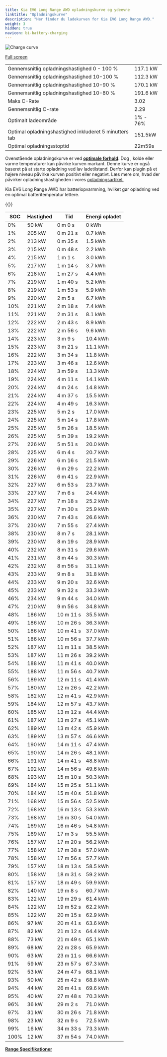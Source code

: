 ```yaml
---
title: Kia EV6 Long Range AWD opladningskurve og ydeevne
linktitle: "Opladningskurve"
description: "Her finder du ladekurven for Kia EV6 Long Range AWD."
weight: 3
hidden: true
navicon: bi-battery-charging
---
```

<!-- markdownlint-disable MD033 -->
<img src="../chargingcurve.svg" alt="Charge curve" class="img-fluid">

[Full screen](../chargingcurve.svg)


<table class="table table-striped border">
<tbody>
<tr>
<td>Gennemsnitlig opladningshastighed 0 - 100 %</td><td>117.1 kW</td>
</tr>
<tr>
<td>Gennemsnitlig opladningshastighed 10-100 %</td><td>112.3 kW</td>
</tr>
<tr>
<td>Gennemsnitlig opladningshastighed 10-90 %</td><td>170.1 kW</td>
</tr>
<tr>
<td>Gennemsnitlig opladningshastighed 10-80 %</td><td>191.6 kW</td>
</tr>
<tr>
<td>Maks C-Rate</td><td>3.02</td>
</tr>
<tr>
<td>Gennemsnitlig C-rate</td><td>2.29</td>
</tr>
<tr>
<td>Optimalt ladeområde</td><td>1% - 76%</td>
</tr>
<tr>
<td>Optimal opladningshastighed inkluderet 5 minutters tab</td><td>151.5kW</td>
</tr>
<tr>
<td>Optimal opladningsstoptid</td><td>22m59s</td>
</tr>
</tbody>
</table>


Ovenstående opladningskurve er ved **[optimale forhold](../../../../../technology/battery/charging/#temperature)**. Dog , kolde eller varme temperaturer kan påvirke kurven markant. Denne kurve er også baseret på at starte opladning ved lav ladetilstand. Derfor kan plugin på et højere niveau påvirke kurven positivt eller negativt. Læs mere om, hvad der påvirker opladningshastigheden i vores [opladningsartikel.](../../../../../technology/battery/charging/)


Kia EV6 Long Range AWD har batteriopvarmning, hvilket gør opladning ved en optimal batteritemperatur lettere.


{{<evkxdisplayaddarticle />}}
<table class="table table-striped border">
<thead>
<tr><th>SOC</th><th>Hastighed</th><th>Tid</th><th>Energi opladet</th></tr>
</thead>
<tbody>
<tr>
<td>0%</td><td>50 kW</td><td> 0 m 0 s </td><td>0 kWh </td>
</tr>
<tr>
<td>1%</td><td>205 kW</td><td> 0 m 21 s </td><td>0.7 kWh </td>
</tr>
<tr>
<td>2%</td><td>213 kW</td><td> 0 m 35 s </td><td>1.5 kWh </td>
</tr>
<tr>
<td>3%</td><td>215 kW</td><td> 0 m 48 s </td><td>2.2 kWh </td>
</tr>
<tr>
<td>4%</td><td>215 kW</td><td> 1 m 1 s </td><td>3.0 kWh </td>
</tr>
<tr>
<td>5%</td><td>217 kW</td><td> 1 m 14 s </td><td>3.7 kWh </td>
</tr>
<tr>
<td>6%</td><td>218 kW</td><td> 1 m 27 s </td><td>4.4 kWh </td>
</tr>
<tr>
<td>7%</td><td>219 kW</td><td> 1 m 40 s </td><td>5.2 kWh </td>
</tr>
<tr>
<td>8%</td><td>219 kW</td><td> 1 m 53 s </td><td>5.9 kWh </td>
</tr>
<tr>
<td>9%</td><td>220 kW</td><td> 2 m 5 s </td><td>6.7 kWh </td>
</tr>
<tr>
<td>10%</td><td>221 kW</td><td> 2 m 18 s </td><td>7.4 kWh </td>
</tr>
<tr>
<td>11%</td><td>221 kW</td><td> 2 m 31 s </td><td>8.1 kWh </td>
</tr>
<tr>
<td>12%</td><td>222 kW</td><td> 2 m 43 s </td><td>8.9 kWh </td>
</tr>
<tr>
<td>13%</td><td>222 kW</td><td> 2 m 56 s </td><td>9.6 kWh </td>
</tr>
<tr>
<td>14%</td><td>223 kW</td><td> 3 m 9 s </td><td>10.4 kWh </td>
</tr>
<tr>
<td>15%</td><td>223 kW</td><td> 3 m 21 s </td><td>11.1 kWh </td>
</tr>
<tr>
<td>16%</td><td>222 kW</td><td> 3 m 34 s </td><td>11.8 kWh </td>
</tr>
<tr>
<td>17%</td><td>223 kW</td><td> 3 m 46 s </td><td>12.6 kWh </td>
</tr>
<tr>
<td>18%</td><td>224 kW</td><td> 3 m 59 s </td><td>13.3 kWh </td>
</tr>
<tr>
<td>19%</td><td>224 kW</td><td> 4 m 11 s </td><td>14.1 kWh </td>
</tr>
<tr>
<td>20%</td><td>224 kW</td><td> 4 m 24 s </td><td>14.8 kWh </td>
</tr>
<tr>
<td>21%</td><td>224 kW</td><td> 4 m 37 s </td><td>15.5 kWh </td>
</tr>
<tr>
<td>22%</td><td>224 kW</td><td> 4 m 49 s </td><td>16.3 kWh </td>
</tr>
<tr>
<td>23%</td><td>225 kW</td><td> 5 m 2 s </td><td>17.0 kWh </td>
</tr>
<tr>
<td>24%</td><td>225 kW</td><td> 5 m 14 s </td><td>17.8 kWh </td>
</tr>
<tr>
<td>25%</td><td>225 kW</td><td> 5 m 26 s </td><td>18.5 kWh </td>
</tr>
<tr>
<td>26%</td><td>225 kW</td><td> 5 m 39 s </td><td>19.2 kWh </td>
</tr>
<tr>
<td>27%</td><td>226 kW</td><td> 5 m 51 s </td><td>20.0 kWh </td>
</tr>
<tr>
<td>28%</td><td>225 kW</td><td> 6 m 4 s </td><td>20.7 kWh </td>
</tr>
<tr>
<td>29%</td><td>226 kW</td><td> 6 m 16 s </td><td>21.5 kWh </td>
</tr>
<tr>
<td>30%</td><td>226 kW</td><td> 6 m 29 s </td><td>22.2 kWh </td>
</tr>
<tr>
<td>31%</td><td>226 kW</td><td> 6 m 41 s </td><td>22.9 kWh </td>
</tr>
<tr>
<td>32%</td><td>227 kW</td><td> 6 m 53 s </td><td>23.7 kWh </td>
</tr>
<tr>
<td>33%</td><td>227 kW</td><td> 7 m 6 s </td><td>24.4 kWh </td>
</tr>
<tr>
<td>34%</td><td>227 kW</td><td> 7 m 18 s </td><td>25.2 kWh </td>
</tr>
<tr>
<td>35%</td><td>227 kW</td><td> 7 m 30 s </td><td>25.9 kWh </td>
</tr>
<tr>
<td>36%</td><td>230 kW</td><td> 7 m 43 s </td><td>26.6 kWh </td>
</tr>
<tr>
<td>37%</td><td>230 kW</td><td> 7 m 55 s </td><td>27.4 kWh </td>
</tr>
<tr>
<td>38%</td><td>230 kW</td><td> 8 m 7 s </td><td>28.1 kWh </td>
</tr>
<tr>
<td>39%</td><td>230 kW</td><td> 8 m 19 s </td><td>28.9 kWh </td>
</tr>
<tr>
<td>40%</td><td>232 kW</td><td> 8 m 31 s </td><td>29.6 kWh </td>
</tr>
<tr>
<td>41%</td><td>231 kW</td><td> 8 m 44 s </td><td>30.3 kWh </td>
</tr>
<tr>
<td>42%</td><td>232 kW</td><td> 8 m 56 s </td><td>31.1 kWh </td>
</tr>
<tr>
<td>43%</td><td>233 kW</td><td> 9 m 8 s </td><td>31.8 kWh </td>
</tr>
<tr>
<td>44%</td><td>233 kW</td><td> 9 m 20 s </td><td>32.6 kWh </td>
</tr>
<tr>
<td>45%</td><td>233 kW</td><td> 9 m 32 s </td><td>33.3 kWh </td>
</tr>
<tr>
<td>46%</td><td>234 kW</td><td> 9 m 44 s </td><td>34.0 kWh </td>
</tr>
<tr>
<td>47%</td><td>210 kW</td><td> 9 m 56 s </td><td>34.8 kWh </td>
</tr>
<tr>
<td>48%</td><td>186 kW</td><td> 10 m 11 s </td><td>35.5 kWh </td>
</tr>
<tr>
<td>49%</td><td>186 kW</td><td> 10 m 26 s </td><td>36.3 kWh </td>
</tr>
<tr>
<td>50%</td><td>186 kW</td><td> 10 m 41 s </td><td>37.0 kWh </td>
</tr>
<tr>
<td>51%</td><td>186 kW</td><td> 10 m 56 s </td><td>37.7 kWh </td>
</tr>
<tr>
<td>52%</td><td>187 kW</td><td> 11 m 11 s </td><td>38.5 kWh </td>
</tr>
<tr>
<td>53%</td><td>187 kW</td><td> 11 m 26 s </td><td>39.2 kWh </td>
</tr>
<tr>
<td>54%</td><td>188 kW</td><td> 11 m 41 s </td><td>40.0 kWh </td>
</tr>
<tr>
<td>55%</td><td>188 kW</td><td> 11 m 56 s </td><td>40.7 kWh </td>
</tr>
<tr>
<td>56%</td><td>189 kW</td><td> 12 m 11 s </td><td>41.4 kWh </td>
</tr>
<tr>
<td>57%</td><td>180 kW</td><td> 12 m 26 s </td><td>42.2 kWh </td>
</tr>
<tr>
<td>58%</td><td>182 kW</td><td> 12 m 41 s </td><td>42.9 kWh </td>
</tr>
<tr>
<td>59%</td><td>184 kW</td><td> 12 m 57 s </td><td>43.7 kWh </td>
</tr>
<tr>
<td>60%</td><td>185 kW</td><td> 13 m 12 s </td><td>44.4 kWh </td>
</tr>
<tr>
<td>61%</td><td>187 kW</td><td> 13 m 27 s </td><td>45.1 kWh </td>
</tr>
<tr>
<td>62%</td><td>189 kW</td><td> 13 m 42 s </td><td>45.9 kWh </td>
</tr>
<tr>
<td>63%</td><td>189 kW</td><td> 13 m 57 s </td><td>46.6 kWh </td>
</tr>
<tr>
<td>64%</td><td>190 kW</td><td> 14 m 11 s </td><td>47.4 kWh </td>
</tr>
<tr>
<td>65%</td><td>190 kW</td><td> 14 m 26 s </td><td>48.1 kWh </td>
</tr>
<tr>
<td>66%</td><td>191 kW</td><td> 14 m 41 s </td><td>48.8 kWh </td>
</tr>
<tr>
<td>67%</td><td>192 kW</td><td> 14 m 56 s </td><td>49.6 kWh </td>
</tr>
<tr>
<td>68%</td><td>193 kW</td><td> 15 m 10 s </td><td>50.3 kWh </td>
</tr>
<tr>
<td>69%</td><td>184 kW</td><td> 15 m 25 s </td><td>51.1 kWh </td>
</tr>
<tr>
<td>70%</td><td>184 kW</td><td> 15 m 40 s </td><td>51.8 kWh </td>
</tr>
<tr>
<td>71%</td><td>168 kW</td><td> 15 m 56 s </td><td>52.5 kWh </td>
</tr>
<tr>
<td>72%</td><td>168 kW</td><td> 16 m 13 s </td><td>53.3 kWh </td>
</tr>
<tr>
<td>73%</td><td>168 kW</td><td> 16 m 30 s </td><td>54.0 kWh </td>
</tr>
<tr>
<td>74%</td><td>169 kW</td><td> 16 m 46 s </td><td>54.8 kWh </td>
</tr>
<tr>
<td>75%</td><td>169 kW</td><td> 17 m 3 s </td><td>55.5 kWh </td>
</tr>
<tr>
<td>76%</td><td>157 kW</td><td> 17 m 20 s </td><td>56.2 kWh </td>
</tr>
<tr>
<td>77%</td><td>158 kW</td><td> 17 m 38 s </td><td>57.0 kWh </td>
</tr>
<tr>
<td>78%</td><td>158 kW</td><td> 17 m 56 s </td><td>57.7 kWh </td>
</tr>
<tr>
<td>79%</td><td>157 kW</td><td> 18 m 13 s </td><td>58.5 kWh </td>
</tr>
<tr>
<td>80%</td><td>158 kW</td><td> 18 m 31 s </td><td>59.2 kWh </td>
</tr>
<tr>
<td>81%</td><td>157 kW</td><td> 18 m 49 s </td><td>59.9 kWh </td>
</tr>
<tr>
<td>82%</td><td>140 kW</td><td> 19 m 8 s </td><td>60.7 kWh </td>
</tr>
<tr>
<td>83%</td><td>122 kW</td><td> 19 m 29 s </td><td>61.4 kWh </td>
</tr>
<tr>
<td>84%</td><td>122 kW</td><td> 19 m 52 s </td><td>62.2 kWh </td>
</tr>
<tr>
<td>85%</td><td>122 kW</td><td> 20 m 15 s </td><td>62.9 kWh </td>
</tr>
<tr>
<td>86%</td><td>97 kW</td><td> 20 m 41 s </td><td>63.6 kWh </td>
</tr>
<tr>
<td>87%</td><td>82 kW</td><td> 21 m 12 s </td><td>64.4 kWh </td>
</tr>
<tr>
<td>88%</td><td>73 kW</td><td> 21 m 49 s </td><td>65.1 kWh </td>
</tr>
<tr>
<td>89%</td><td>68 kW</td><td> 22 m 28 s </td><td>65.9 kWh </td>
</tr>
<tr>
<td>90%</td><td>63 kW</td><td> 23 m 11 s </td><td>66.6 kWh </td>
</tr>
<tr>
<td>91%</td><td>59 kW</td><td> 23 m 57 s </td><td>67.3 kWh </td>
</tr>
<tr>
<td>92%</td><td>53 kW</td><td> 24 m 47 s </td><td>68.1 kWh </td>
</tr>
<tr>
<td>93%</td><td>50 kW</td><td> 25 m 42 s </td><td>68.8 kWh </td>
</tr>
<tr>
<td>94%</td><td>44 kW</td><td> 26 m 41 s </td><td>69.6 kWh </td>
</tr>
<tr>
<td>95%</td><td>40 kW</td><td> 27 m 48 s </td><td>70.3 kWh </td>
</tr>
<tr>
<td>96%</td><td>36 kW</td><td> 29 m 2 s </td><td>71.0 kWh </td>
</tr>
<tr>
<td>97%</td><td>31 kW</td><td> 30 m 26 s </td><td>71.8 kWh </td>
</tr>
<tr>
<td>98%</td><td>23 kW</td><td> 32 m 9 s </td><td>72.5 kWh </td>
</tr>
<tr>
<td>99%</td><td>16 kW</td><td> 34 m 33 s </td><td>73.3 kWh </td>
</tr>
<tr>
<td>100%</td><td>12 kW</td><td> 37 m 54 s </td><td>74.0 kWh </td>
</tr>
</tbody>
</table>

<div class="mt-3 mb-3">
<a href="../rangeandconsumption/" class="text-decoration-none text-black">
<strong><i class="bi-arrow-left"></i> Range </strong>
</a>
<a href="../specifications/" class="text-decoration-none text-black float-end">
<strong>Specifikationer <i class="bi-arrow-right"></i></strong>
</a>
</div>
